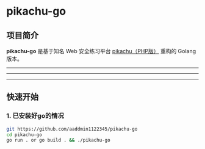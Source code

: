 # pikachu-go

## 项目简介

**pikachu-go** 是基于知名 Web 安全练习平台 [pikachu（PHP版）](https://github.com/zhuifengshaonianhanlu/pikachu) 重构的 Golang 版本。
<!-- 旨在为安全研究人员和学习者提供一个轻量、现代、易用的漏洞演示与练习环境。   -->
<!-- 本项目完全复刻原有功能与目录结构，实现了更高的可维护性、易部署性，并原生支持 PostgreSQL 数据库。 -->

---
<!--
## 项目特色

- **全后端 Go 语言重构**，代码简洁高效，易于二次开发
- **前端页面与原版一致**，用户体验无缝衔接
- 支持主流 Web 漏洞（如 SQL注入、XSS、CSRF、RCE 等）
- 模块化设计，易于扩展新的漏洞类型-->
<!-- - 一键 Docker Compose 部署，集成 PostgreSQL 支持 -->

---
<!--
## 技术栈

- **后端**：Go 1.22+
- **数据库**：PostgreSQL 16+
- **前端**：原生 PHP/HTML 模板（保持不变，仅后端重构）-->
<!-- - **部署**：Docker / Docker Compose -->

---

## 快速开始

### 1. 已安装好go的情况

```bash
git https://github.com/aaddmin1122345/pikachu-go
cd pikachu-go
go run . or go build . && ./pikachu-go
```
